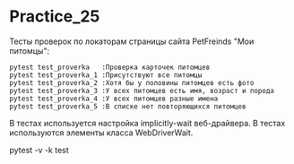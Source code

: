 # Practice_25


Тесты проверок по локаторам страницы сайта PetFreinds "Мои питомцы":

    pytest test_proverka   :Проверка карточек питомцев
    pytest test_proverka_1 :Присутствуют все питомцы
    pytest test_proverka_2 :Хотя бы у половины питомцев есть фото
    pytest test_proverka_3 :У всех питомцев есть имя, возраст и порода
    pytest test_proverka_4 :У всех питомцев разные имена
    pytest test_proverka_5 :В списке нет повторяющихся питомцев

В тестах используется настройка implicitly-wait веб-драйвера.
В тестах используются элементы класса WebDriverWait.

pytest -v -k test